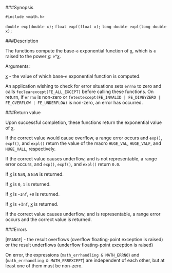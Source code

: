 ###Synopsis

`#include <math.h>`

`double exp(double x);`
`float expf(float x);`
`long double expl(long double x);`

###Description

The  functions compute the base-`e` exponential function of <u>x</u>, which is `e` raised to the power <u>x</u>: `e`^<u>x</u>.

Arguments:

<u>x</u> - the value of which base-`e` exponential function is computed.

An application wishing to check for error situations sets `errno` to zero and calls `feclearexcept(FE_ALL_EXCEPT)` before calling these functions. On return, if `errno` is non-zero or `fetestexcept(FE_INVALID | FE_DIVBYZERO | FE_OVERFLOW | FE_UNDERFLOW)` is non-zero, an error has occurred.

###Return value

Upon successful completion, these functions return the exponential value of <u>x</u>.

If the correct value would cause overflow, a range error occurs and `exp()`, `expf()`, and `expl()` return the value of the macro `HUGE_VAL`, `HUGE_VALF`, and `HUGE_VALL`, respectively.

If the correct value causes underflow, and is not representable, a range error occurs, and `exp()`, `expf()`, and `expl()` return `0.0`.

If <u>x</u> is `NaN`, a `NaN` is returned.

If <u>x</u> is `0`, `1` is returned.

If <u>x</u> is -`Inf`, `+0` is returned.

If <u>x</u> is +`Inf`, <u>x</u> is returned.

If the correct value causes underflow, and is representable, a range error occurs and the correct value is returned. 

###Errors

[`ERANGE`] - the result overflows (overflow floating-point exception is raised) or
            the result underflows (underflow floating-point exception is raised)
            
On error, the expressions (`math_errhandling & MATH_ERRNO`) and (`math_errhandling & MATH_ERREXCEPT`) are independent of each other, but at least one of them must be non-zero.            